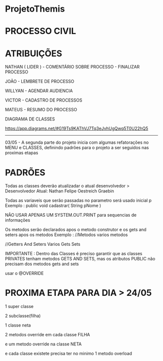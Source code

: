 # ProjetoThemis

# PROCESSO CIVIL


# ATRIBUIÇÕES


NATHAN ( LIDER ) - COMENTÁRIO SOBRE PROCESSO - FINALIZAR PROCESSO

JOÃO - LEMBRETE DE PROCESSO

WILLYAN - AGENDAR AUDIENCIA

VICTOR - CADASTRO DE PROCESSOS

MATEUS - RESUMO DO PROCESSO




DIAGRAMA DE CLASSES

https://app.diagrams.net/#G19Ts9KAThVJ7Tq3eJvhUgQwq5T0U22hQ5

---------------------------------------------------------------------

03/05 - A segunda parte do projeto inicia com algumas refatorações no MENU e CLASSES, definindo padrões para o projeto a ser seguidos nas proximas etapas



# PADRÕES

Todas as classes deverão atualizadar o atual desenvolvedor > Desenvolvedor Atual: Nathan Felipe Oestreich Graebin

Todas as variaveis que serão passadas no parametro será usado inicial p    Exemplo : public void cadastrar( String pNome )

NÃO USAR APENAS UM SYSTEM.OUT.PRINT para sequencias de informações

Os metodos serão declarados apos o metodo construtor e os gets and seters apos os metodos
Exemplo : 
//Metodos
varios metodos


//Getters And Seters
Varios Gets Sets

IMPORTANTE : Dentro das Classes é preciso garantir que as classes PRIVATES tenham metodos GETS AND SETS, mas os atributos PUBLIC não precisam dos metodos gets and sets

usar o @OVERRIDE 

# PROXIMA ETAPA PARA DIA > 24/05

1 super classe

2 subclasse(filha)

1 classe neta

2 metodos override em cada classe FILHA

e um metodo override na classe NETA

e cada classe existete precisa ter no minimo 1 metodo overload
